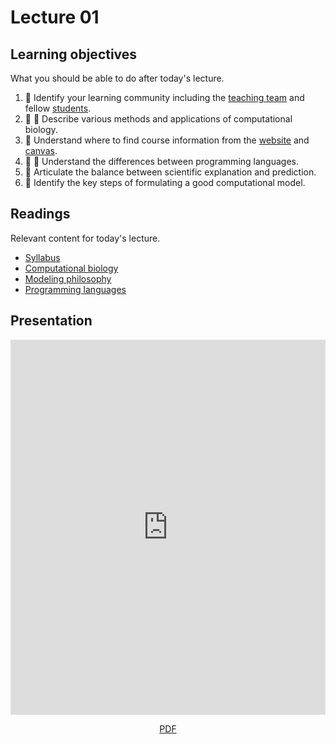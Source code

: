 # Lecture 01

## Learning objectives

What you should be able to do after today's lecture.

1.  🤝 Identify your learning community including the [teaching team](/team) and fellow [students](/students).
2.  🧫 🧮 Describe various methods and applications of computational biology.
3.  🤝 Understand where to find course information from the [website](/) and [canvas](https://canvas.pitt.edu/courses/238471).
4.  🧮 🐍 Understand the differences between programming languages.
5.  🧮 Articulate the balance between scientific explanation and prediction.
6.  🧮 Identify the key steps of formulating a good computational model.

## Readings

Relevant content for today's lecture.

-   [Syllabus](../../syllabus/)
-   [Computational biology](/modules/python-ml/comp-bio)
-   [Modeling philosophy](/modules/python-ml/modeling-philosophy)
-   [Programming languages](../../modules/python-ml/programming-langs.md)

## Presentation

<iframe src="https://slides.com/aalexmmaldonado/biosc1540-2024s-l01/embed?byline=hidden&share=hidden" width="100%" height="600" title="biosc1540-2024s-L01" scrolling="no" frameborder="0" webkitallowfullscreen mozallowfullscreen allowfullscreen></iframe>

<p style="text-align: center;">
    <object hspace="50">
        <a href="/files/slides/pdfs/L01.pdf" target="_blank">PDF</a>
    </object>
</p>
